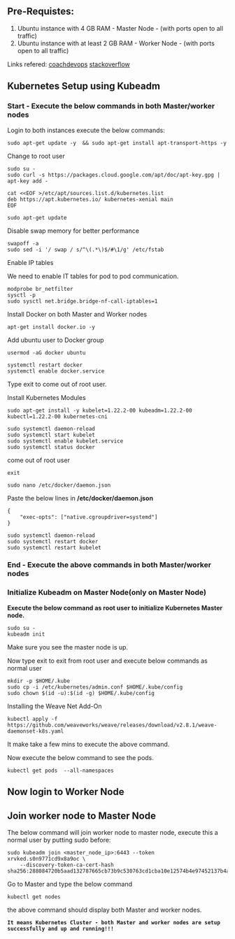 
## **Pre-Requistes:**

1. Ubuntu instance with 4 GB RAM - Master Node - (with ports open to all traffic)
2. Ubuntu instance with at least 2 GB RAM - Worker Node - (with ports open to all traffic)

Links refered:
[coachdevops](https://www.coachdevops.com/2020/06/how-to-setup-kubernetes-cluster-in.html)
[stackoverflow](https://stackoverflow.com/questions/52119985/kubeadm-init-shows-kubelet-isnt-running-or-healthy)

## **Kubernetes Setup using Kubeadm**

### **Start - Execute the below commands in both Master/worker nodes**

Login to both instances execute the below commands:
```
sudo apt-get update -y  && sudo apt-get install apt-transport-https -y
```

Change to root user
```
sudo su -
sudo curl -s https://packages.cloud.google.com/apt/doc/apt-key.gpg | apt-key add -
```
```
cat <<EOF >/etc/apt/sources.list.d/kubernetes.list
deb https://apt.kubernetes.io/ kubernetes-xenial main
EOF
```
```
sudo apt-get update
```
Disable swap memory for better performance

```
swapoff -a
sudo sed -i '/ swap / s/^\(.*\)$/#\1/g' /etc/fstab
```

Enable IP tables

We need to enable IT tables for pod to pod communication.

```
modprobe br_netfilter
sysctl -p
sudo sysctl net.bridge.bridge-nf-call-iptables=1
```

Install Docker on both Master and Worker nodes
```
apt-get install docker.io -y
```

Add ubuntu user to Docker group
```
usermod -aG docker ubuntu
```
```
systemctl restart docker
systemctl enable docker.service
```

Type exit to come out of root user.

Install Kubernetes Modules
```
sudo apt-get install -y kubelet=1.22.2-00 kubeadm=1.22.2-00 kubectl=1.22.2-00 kubernetes-cni
```
```
sudo systemctl daemon-reload
sudo systemctl start kubelet
sudo systemctl enable kubelet.service
sudo systemctl status docker
```

come out of root user
```
exit 
```
```
sudo nano /etc/docker/daemon.json
```
Paste the below lines in **/etc/docker/daemon.json**
```
{
    "exec-opts": ["native.cgroupdriver=systemd"]
}
```

```
sudo systemctl daemon-reload
sudo systemctl restart docker
sudo systemctl restart kubelet
```

### **End - Execute the above commands in both Master/worker nodes**

### **Initialize Kubeadm on Master Node(only on Master Node)**

**Execute the below command as root user to initialize Kubernetes Master node.**
```
sudo su -
kubeadm init
```

Make sure you see the master node is up.

Now type exit to exit from root user and execute below commands as normal user

```
mkdir -p $HOME/.kube
sudo cp -i /etc/kubernetes/admin.conf $HOME/.kube/config
sudo chown $(id -u):$(id -g) $HOME/.kube/config
```

Installing the Weave Net Add-On
```
kubectl apply -f https://github.com/weaveworks/weave/releases/download/v2.8.1/weave-daemonset-k8s.yaml
```
It make take a few mins to execute the above command.

Now execute the below command to see the pods.
```
kubectl get pods  --all-namespaces
```


## **Now login to Worker Node**

## **Join worker node to Master Node**
The below command will join worker node to master node, execute this a normal user by putting sudo before:
```
sudo kubeadm join <master_node_ip>:6443 --token xrvked.s0n9771cd9x8a9oc \
    --discovery-token-ca-cert-hash sha256:288084720b5aad132787665cb73b9c530763cd1cba10e12574b4e97452137b4a
```


Go to Master and type the below command
```
kubectl get nodes
```
the above command should display both Master and worker nodes.

**```It means Kubernetes Cluster - both Master and worker nodes are setup successfully and up and running!!!```**
